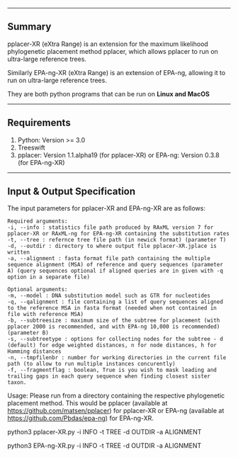 

------------------------
Summary
------------------------
pplacer-XR (eXtra Range) is an extension for the maximum likelihood phylogenetic placement method pplacer, which allows pplacer to run on ultra-large reference trees. 

Similarly EPA-ng-XR (eXtra Range) is an extension of EPA-ng, allowing it to run on ultra-large reference trees.

They are both python programs that can be run on **Linux and MacOS**


------------------------
Requirements
------------------------
1. Python: Version >= 3.0
2. Treeswift
3. pplacer: Version 1.1.alpha19 (for pplacer-XR)
   or 
   EPA-ng: Version 0.3.8 (for EPA-ng-XR)


----------------------------------
Input & Output Specification
----------------------------------
The input parameters for pplacer-XR and EPA-ng-XR are as follows:
    
    Required arguments: 
    -i, --info : statistics file path produced by RAxML version 7 for pplacer-XR or RAxML-ng for EPA-ng-XR containing the substitution rates
    -t, --tree : refernce tree file path (in newick format) (parameter T)
    -d, --outdir : directory to where output file pplacer-XR.jplace is written
    -a, --alignment : fasta format file path containing the multiple sequence alignment (MSA) of reference and query sequences (parameter A) (query sequences optional if aligned queries are in given with -q option in a separate file)

    Optional arguments:
    -m, --model : DNA substitution model such as GTR for nucleotides
    -q, --qalignment : file containing a list of query sequences aligned to the reference MSA in fasta format (needed when not contained in file with reference MSA)
    -b, --subtreesize : maximum size of the subtree for placement (with pplacer 2000 is recommended, and with EPA-ng 10,000 is recommended) (parameter B) 
    -s, --subtreetype : options for collecting nodes for the subtree - d (default) for edge weighted distances, n for node distances, h for Hamming distances
    -n, --tmpfilenbr : number for working directories in the current file path (to allow to run multiple instances concurently)
    -f, --fragmentflag : boolean, True is you wish to mask leading and trailing gaps in each query sequence when finding closest sister taxon.
    

Usage:
Please run from a directory containing the respective phylogenetic placement method. This would be pplacer (available at https://github.com/matsen/pplacer) for pplacer-XR or EPA-ng (available at https://github.com/Pbdas/epa-ng) for EPA-ng-XR.

python3 pplacer-XR.py -i INFO -t TREE -d OUTDIR -a ALIGNMENT

python3 EPA-ng-XR.py -i INFO -t TREE -d OUTDIR -a ALIGNMENT    
